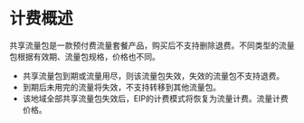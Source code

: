 # 计费概述
共享流量包是一款预付费流量套餐产品，购买后不支持删除退费。不同类型的流量包根据有效期、流量包规格，价格也不同。
- 共享流量包到期或流量用尽，则该流量包失效，失效的流量包不支持退费。
- 到期后未用完的流量将失效，不支持转移到其他流量包。
- 该地域全部共享流量包失效后，EIP的计费模式将恢复为流量计费。流量计费价格。
